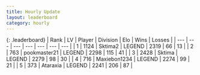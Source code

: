 ```yaml
---
title: Hourly Update
layout: leaderboard
category: hourly
---
```


{: .leaderboard}
| Rank | LV | Player | Division | Elo | Wins | Losses |
| --- | --- | --- | --- | --- | --- | --- |
| <span data-change="0">1</span> | 1124 | <span title="ID: 402846">Sktima2</span> | LEGEND | <span data-change="0">2319</span> | <span data-change="0">66</span> | <span data-change="0">13</span> |
| <span data-change="1">2</span> | 763 | <span title="ID: 652474">pookmaster21</span> | LEGEND | <span data-change="0">2298</span> | <span data-change="0">115</span> | <span data-change="0">41</span> |
| <span data-change="1">3</span> | 2428 | <span title="ID: 353063">Sktima</span> | LEGEND | <span data-change="0">2279</span> | <span data-change="0">98</span> | <span data-change="0">30</span> |
| <span data-change="-2">4</span> | 716 | <span title="ID: 410122">Maxiebon1234</span> | LEGEND | <span data-change="-29">2274</span> | <span data-change="2">99</span> | <span data-change="3">21</span> |
| <span data-change="0">5</span> | 373 | <span title="ID: 745153">Ataraxia</span> | LEGEND | <span data-change="11">2241</span> | <span data-change="3">206</span> | <span data-change="1">87</span> |